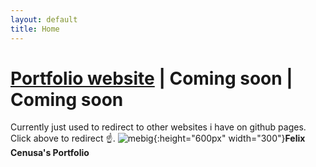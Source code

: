 ```yaml
---
layout: default
title: Home
---
```

# [Portfolio website](/portfolio) | Coming soon | Coming soon
Currently just used to redirect to other websites i have on github pages. Click above to redirect ☝️.
![mebig](/assets/img/meBig.png){:height="600px" width="300"}**Felix Cenusa's Portfolio**
